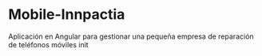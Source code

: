 # Mobile-Innpactia
Aplicación en Angular para gestionar una pequeña empresa de reparación de teléfonos móviles
init
